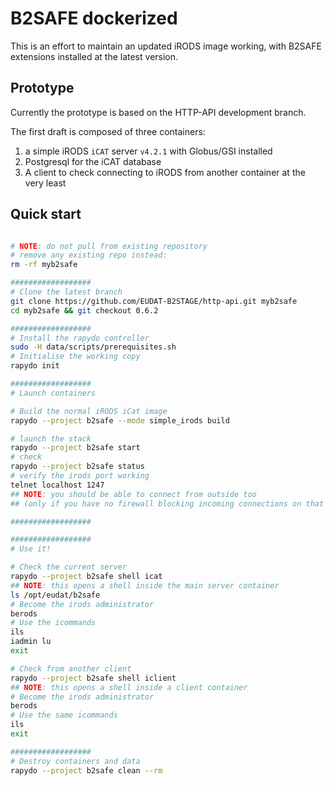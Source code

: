 
# B2SAFE dockerized

This is an effort to maintain an updated iRODS image working,
with B2SAFE extensions installed at the latest version.

## Prototype

Currently the prototype is based on the HTTP-API development branch.

The first draft is composed of three containers: 

1. a simple iRODS `iCAT` server `v4.2.1` with Globus/GSI installed
2. Postgresql for the iCAT database
3. A client to check connecting to iRODS from another container at the very least

## Quick start

```bash

# NOTE: do not pull from existing repository
# remove any existing repo instead:
rm -rf myb2safe

##################
# Clone the latest branch
git clone https://github.com/EUDAT-B2STAGE/http-api.git myb2safe
cd myb2safe && git checkout 0.6.2

##################
# Install the rapydo controller
sudo -H data/scripts/prerequisites.sh
# Initialise the working copy
rapydo init

##################
# Launch containers

# Build the normal iRODS iCat image
rapydo --project b2safe --mode simple_irods build

# launch the stack
rapydo --project b2safe start
# check
rapydo --project b2safe status
# verify the irods port working
telnet localhost 1247
## NOTE: you should be able to connect from outside too
## (only if you have no firewall blocking incoming connections on that port)

##################

##################
# Use it!

# Check the current server
rapydo --project b2safe shell icat
## NOTE: this opens a shell inside the main server container
ls /opt/eudat/b2safe
# Become the irods administrator
berods
# Use the icommands
ils
iadmin lu
exit

# Check from another client
rapydo --project b2safe shell iclient
## NOTE: this opens a shell inside a client container
# Become the irods administrator
berods
# Use the same icommands
ils
exit

##################
# Destroy containers and data
rapydo --project b2safe clean --rm
```